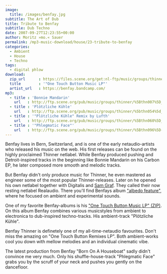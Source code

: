 ```yaml
---
image:
  title: /images/benfay.jpg
subtitle: The Art of Dub
title: Tribute to Benfay
subtitle: Dub Techno
date: 2007-09-27T12:23:55+00:00
author: Moritz »mo.« Sauer
permalink: /mp3-music-download/house/23-tribute-to-benfay
categories:
  - Ambient
  - House
  - Techno
tags:
  - digital phlow
download:
  zip_url      : https://files.scene.org/get:nl-ftp/music/groups/thinner/zip/[thn054]-benfay_-_one_touch_button_music.zip
  title        : '"One Touch Button Music LP"'
  artist_url   : https://benfay.bandcamp.com/
mp3:
  - title : 'Bonnie Mandarin'
    url   : http://ftp.scene.org/pub/music/groups/thinner/%5Bthn007%5D_b1_benfay-bonnie_mandarin.mp3
  - title : 'Plötzliche Kühle'
    url   : http://ftp.scene.org/pub/music/groups/thinner/%5bthn054%5d_08-benfay_-_plotzliche_kuhle.mp3
  - title : '"Plötzliche Kühle" Remix by Lufth'
    url   : http://ftp.scene.org/pub/music/groups/thinner/%5Bthn060%5D_06-benfay_-_pl%F6tzliche_k%FChle_remix-lufth_remix.mp3
  - title : '"Phlegmatic Face"'
    url   : http://ftp.scene.org/pub/music/groups/thinner/%5Bthn096%5D-02-benfay_-_phlegmatic_face.mp3
---
```

Benfay lives in Bern, Switzerland, and is one of the early netaudio-artists who released his music on the web. His first releases can be found on the highly proclaimed Thinner netlabel. While Benfay produced pushing and Detroit-inspired tracks in the beginning like Bonnie Mandarin on his Carbon EP, he later composed more smooth and melodic tracks.
<!--more-->

But Benfay didn't only produce music for Thinner, he even mastered as engineer some of the most popular Thinner-releases. Later on he opened his own netlabel together with Digitalis and [Sam Graf](http://sgis.ch/). They called their now resting netlabel Realaudio. There you'll find Benfays album ["albedo feature"](https://archive.org/details/raam007), where he focused on ambient and experimental sounds.

One of my favorite Benfay-albums is his ["One Touch Button Music LP" (ZIP)](https://files.scene.org/get:nl-ftp/music/groups/thinner/zip/[thn054]-benfay_-_one_touch_button_music.zip). On this album Benfay combines various musicstyles from ambient to electronica to dub-inspired techno-tracks. His ambient-track "Plötzliche Kühle".
  
Benfay Thinner is definetely one of my all-time-netaudio favourites. Don't miss the amazing  on "One Touch Button Remixes LP". Both ambient-works cool you down with mellow melodies and an individual cinematic vibe.

The latest production from Benfay "Born On A Houseboat" sadly didn't convince me very much. Only his shuffle-house-track "Phlegmatic Face" grabs you by the scruff of your neck and pushes you gently on the dancefloor.